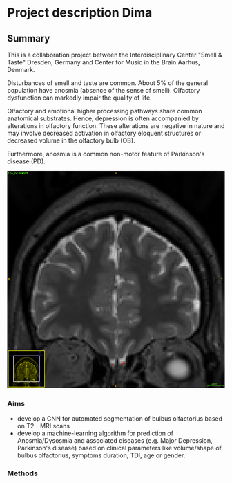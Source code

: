 


# Project description Dima

## Summary
 This is a collaboration project between  the Interdisciplinary Center "Smell & Taste" Dresden, Germany and Center for Music in the Brain Aarhus, Denmark.

Disturbances of smell and taste are common. About 5% of the general population have anosmia (absence of the sense of smell). Olfactory dysfunction can markedly impair the quality of life. 

Olfactory and emotional higher processing pathways share common anatomical substrates. Hence, depression is often accompanied by alterations in olfactory function. These alterations are negative in nature and may involve decreased activation in olfactory eloquent structures or decreased volume in the olfactory bulb (OB).

Furthermore, anosmia is a common non-motor feature of Parkinson's disease (PD).



![coronar view](https://github.com/desserdmi/olfactory_bulb/blob/master/cor.png)

### Aims

 - develop a CNN for automated segmentation of bulbus olfactorius based on T2 - MRI scans
 - develop a machine-learning algorithm for prediction of Anosmia/Dysosmia and associated diseases  (e.g. Major Depression, Parkinson's disease) based on clinical parameters like volume/shape of bulbus olfactorius, symptoms duration, TDI,  age or gender.

### Methods  


<!--stackedit_data:
eyJoaXN0b3J5IjpbLTE1MTM1NTEzNjYsMTUwNTE3OTA3Nyw2Mz
I2Nzk2NDMsNzA3NzAzMjc1LDE4OTkzMDk1MjUsLTE5OTU3MzM4
OCwtNTMyNDU0NTkzLDE5ODE3MjQ3ODEsNTQxNjMxMDM3LC0zMj
YxNzgxNjQsLTEyMDA2OTU3MiwtMTc2OTMyMTA4LC03MTQ2MTk3
NTJdfQ==
-->